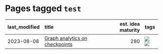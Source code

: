 # Pages tagged `test`

|last_modified|title|est. idea maturity|tags
|:---|:---|---:|:---|
|2023-08-08|[Graph analytics on checkpoints](../Graph_analytics_on_checkpoints.md)|280|[![](https://img.shields.io/badge/tag-from_issue-b7fb0)](../tags/from_issue.md) [![](https://img.shields.io/badge/tag-test-193ec4)](../tags/test.md)|